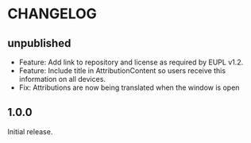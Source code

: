 # CHANGELOG

## unpublished

- Feature: Add link to repository and license as required by EUPL v1.2.
- Feature: Include title in AttributionContent so users receive this information on all devices.
- Fix: Attributions are now being translated when the window is open

## 1.0.0

Initial release.
